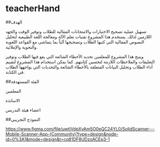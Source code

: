 # teacherHand
##الهدف

تسهيل عملية تصحيح الاختبارات والامتحانات المقالية للطلاب وتوفير الوقت والجهد اللازمين لذلك.
يستخدم هذا المشروع تقنيات تعلم الآلة ومعالجة اللغة الطبيعية لتحليل النصوص المقالية التي كتبها 
الطلاب وتصحيحها آلياً بما يتماشى مع القواعد اللغوية والنحوية والإملائية.

ويتيح هذا المشروع للمعلمين تحديد الأخطاء الشائعة التي يقع فيها الطلاب وتوفير التعليقات
والملاحظات اللازمة لتحسين كتابتهم. كما يمكن استخدام هذا المشروع لتقييم أداء الطلاب وتحليل
البيانات المتعلقة بالأخطاء الشائعة والتحديات التي يواجهها الطلاب في الكتابة.

##الفئة المستهدفة

المعلمين

الاساتذة

اعضاء هيئة التدريس

##النموذج التجريبي

https://www.figma.com/file/uwtIVdpXyAm5O0eQC24YL0/SolidScanner---Mobile-Scanner-App-(Community)?type=design&node-id=0%3A1&mode=design&t=cq81DF8UDzoACEp3-1
